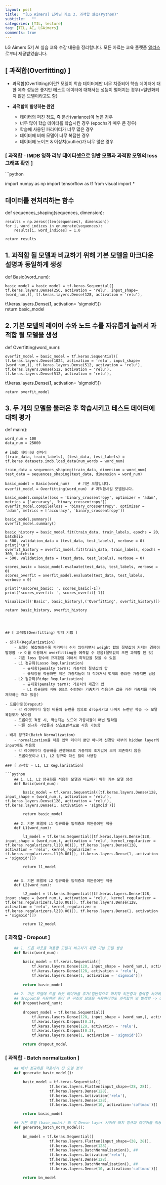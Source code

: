 ```yaml
---
layout: post
title:  "[LG Aimers] 딥러닝 기초 3. 과적합 실습(Python)"
subtitle:   ""
categories: [TIL, lecture]
tag: [TIL, AI, LGAimers]
comments: true
---
```


LG Aimers 5기 AI 실습 교육 수강 내용을 정리합니다. 모든 자료는 교육 플랫폼 [앨리스](https://elice.io/ko)로부터 제공받았습니다.

## [ 과적합(Overfitting) ]
- 과적합(Overfitting)이란?
모델이 학습 데이터에만 너무 치중되어 학습 데이터에 대한 예측 성능은 좋지만 테스트 데이터에 대해서는 성능이 떨어지는 경우(=일반화되지 않은 모델이라고도 함)

- **과적합이 발생하는 원인**
    - 데이터의 퍼진 정도, 즉 분산(variance)이 높은 경우
    - 너무 많이 학습 데이터를 학습시킨 경우 (epochs가 매우 큰 경우)
    - 학습에 사용된 파라미터가 너무 많은 경우
    - 데이터에 비해 모델이 너무 복잡한 경우
    - 데이터에 노이즈 & 이상치(outlier)가 너무 많은 경우

### [ 과적합 - IMDB 영화 리뷰 데이터셋으로 일반 모델과 과적합 모델의 loss 그래프 확인 ]

<div markdown="1">
```python

import numpy as np
import tensorflow as tf
from visual import *

## 데이터를 전처리하는 함수
def sequences_shaping(sequences, dimension):
    
    results = np.zeros((len(sequences), dimension))
    for i, word_indices in enumerate(sequences):
        results[i, word_indices] = 1.0 
        
    return results
    
## 1. 과적합 될 모델과 비교하기 위해 기본 모델을 마크다운 설명과 동일하게 생성
def Basic(word_num):
    
    basic_model = basic_model = tf.keras.Sequential([ tf.keras.layers.Dense(256, activation = 'relu', input_shape=(word_num,)), tf.keras.layers.Dense(128, activation = 'relu'),
tf.keras.layers.Dense(1, activation= 'sigmoid')])  
    return basic_model

## 2. 기본 모델의 레이어 수와 노드 수를 자유롭게 늘려서 과적합 될 모델을 생성
def Overfitting(word_num):
    
    overfit_model = basic_model = tf.keras.Sequential([ tf.keras.layers.Dense(1024, activation = 'relu', input_shape=(word_num,)), tf.keras.layers.Dense(512, activation = 'relu'), tf.keras.layers.Dense(512, activation = 'relu'), tf.keras.layers.Dense(512, activation = 'relu'), 
tf.keras.layers.Dense(1, activation= 'sigmoid')])
    
    return overfit_model

## 3. 두 개의 모델을 불러온 후 학습시키고 테스트 데이터에 대해 평가
def main():
    
    word_num = 100
    data_num = 25000
    
    # imdb 데이터셋 전처리
    (train_data, train_labels), (test_data, test_labels) = tf.keras.datasets.imdb.load_data(num_words = word_num)
    
    train_data = sequences_shaping(train_data, dimension = word_num)
    test_data = sequences_shaping(test_data, dimension = word_num)
    
    basic_model = Basic(word_num)    # 기본 모델입니다.
    overfit_model = Overfitting(word_num)  # 과적합시킬 모델입니다.
    
    basic_model.compile(loss = 'binary_crossentropy', optimizer = 'adam', metrics = ['accuracy', 'binary_crossentropy'])
    overfit_model.compile(loss = 'binary_crossentropy', optimizer = 'adam', metrics = ['accuracy', 'binary_crossentropy'])
    
    basic_model.summary()
    overfit_model.summary()
    
    basic_history = basic_model.fit(train_data, train_labels, epochs = 20, batchsio
    = 500, validation_data = (test_data, test_labels), verbose = 0)
    print('\n')
    overfit_history = overfit_model.fit(train_data, train_labels, epochs = 300, batchsio
    = 500, validation_data = (test_data, test_labels), verbose = 0)
    
    scores_basic = basic_model.evaluate(test_data, test_labels, verbose = 0)
    scores_overfit = overfit_model.evaluate(test_data, test_labels, verbose = 0)
    
    print('\nscores_basic: ', scores_basic[-1])
    print('scores_overfit: ', scores_overfit[-1])
    
    Visualize([('Basic', basic_history),('Overfitting', overfit_history)])

    return basic_history, overfit_history
        
```



## [ 과적합(Overfitting) 방지 기법 ]

- 정규화(Regularization)
    - 모델이 복잡해질수록 파라미터 수가 많아지면서 weight 합의 절댓값이 커지는 경향이 발생함 -> 이를 이용해서 overfitting을 예측할 수 있음(절댓값이 크면 과적합 된 것)
    - 기존 loss 함수에 규제항을 더해서 최적값을 찾을 수 있음
    - L1 정규화(Lasso Regularization)
        - 규제항(penalty term): 가중치의 절댓값의 합
        - 규제항을 적용하면 작은 가중치들이 더 작아져서 몇개의 중요한 가중치만 남음
    - L2 정규화(Ridge Regularization)
        - 규제항(penalty term): 가중치의 제곱의 합
        - L1 정규화에 비해 0으로 수렴하는 가중치가 적음(큰 값을 가진 가중치를 더욱 제약하는 효과 있음)

- 드롭아웃(Dropout)
    - 각 레이어마다 일정 비율의 뉴런을 임의로 drop시키고 나머지 뉴런만 학습 -> 모델 복잡도가 낮아짐
    - 드롭아웃 적용 시, 학습되는 노드와 가중치들이 매번 달라짐
    - 다른 정규화 기법들과 상호보완적으로 사용 가능함

- 배치 정규화(Batch Normalization)
    - normalization을 처음 입력 데이터 뿐만 아니라 신경망 내부의 hidden layer의 input에도 적용함
    - 각 레이어마다 정규화를 진행하므로 가중치의 초기값에 크게 의존하지 않음
    - 드롭아웃이나 L1, L2 정규화 대신 많이 사용함

### [ 과적합 - L1, L2 Regularization]

```python
    ## 1. L1, L2 정규화를 적용한 모델과 비교하기 위한 기본 모델 생성
    def Basic(word_num):
        
        basic_model = tf.keras.Sequential([tf.keras.layers.Dense(128, input_shape = (word_num,), activation = 'relu'), tf.keras.layers.Dense(128, activation = 'relu'), tf.keras.layers.Dense(1, activation = 'sigmoid')])
        
        return basic_model

    ## 2. 기본 모델에 L1 정규화를 입력층과 히든층에만 적용
    def L1(word_num):
        
        l1_model = tf.keras.Sequential([tf.keras.layers.Dense(128, input_shape = (word_num,), activation = 'relu', kernel_regularizer = tf.keras.regularizers.l1(0.001)), tf.keras.layers.Dense(128, activation = 'relu', kernel_regularizer = tf.keras.regularizers.l1(0.001)), tf.keras.layers.Dense(1, activation = 'sigmoid')])
        
        return l1_model


    ## 3. 기본 모델에 L2 정규화를 입력층과 히든층에만 적용
    def L2(word_num):
        
        l2_model = tf.keras.Sequential([tf.keras.layers.Dense(128, input_shape = (word_num,), activation = 'relu', kernel_regularizer = tf.keras.regularizers.l2(0.001)), tf.keras.layers.Dense(128, activation = 'relu', kernel_regularizer = tf.keras.regularizers.l2(0.001)), tf.keras.layers.Dense(1, activation = 'sigmoid')])
        
        return l2_model
```


### [ 과적합 - Dropout ]

```python
    ## 1. 드롭 아웃을 적용할 모델과 비교하기 위한 기본 모델 생성
    def Basic(word_num):
        
        basic_model = tf.keras.Sequential([
            tf.keras.layers.Dense(128, input_shape = (word_num,), activation = 'relu'), 
            tf.keras.layers.Dense(128, activation = 'relu'), 
            tf.keras.layers.Dense(1, activation = 'sigmoid')])
            
        return basic_model
        
    ## 2. 기본 모델에 드롭 아웃 레이어를 추가(일반적으로 마지막 히든층과 출력층 사이에 하나만 추가함)
    ## dropout을 사용하면 좀더 큰 구조의 모델을 사용하더라도 과적합이 덜 발생함 -> dropout 사용할 땐 베이직 모델보다 노드 개수 더 늘려도 됨
    def Dropout(word_num):
        
        dropout_model = tf.keras.Sequential([
            tf.keras.layers.Dense(128, input_shape = (word_num,), activation = 'relu'), 
            tf.keras.layers.Dropout(0.3),
            tf.keras.layers.Dense(128, activation = 'relu'), 
            tf.keras.layers.Dropout(0.3),
            tf.keras.layers.Dense(1, activation = 'sigmoid')])   

        return dropout_model

```

### [ 과적합 - Batch normalization ]

```python
    ## 배치 정규화를 적용하기 전 모델 정의
    def generate_basic_model():

        basic_model = tf.keras.Sequential([
                    tf.keras.layers.Flatten(input_shape=(28, 28)),
                    tf.keras.layers.Dense(128),
                    tf.keras.layers.Activation('relu'),
                    tf.keras.layers.Dense(128),
                    tf.keras.layers.Dense(10, activation='softmax')])

        return basic_model

    ## 기본 모델 (base_model) 의 각 Dense Layer 사이에 배치 정규화 레이어를 적용한 모델을 정의
    def generate_batch_norm_model():
        
        bn_model = tf.keras.Sequential([
                    tf.keras.layers.Flatten(input_shape=(28, 28)),
                    tf.keras.layers.Dense(128),
                    tf.keras.layers.BatchNormalization(), ##
                    tf.keras.layers.Activation('relu'),
                    tf.keras.layers.Dense(128),
                    tf.keras.layers.BatchNormalization(), ##
                    tf.keras.layers.Dense(10, activation='softmax')])

        return bn_model
```
